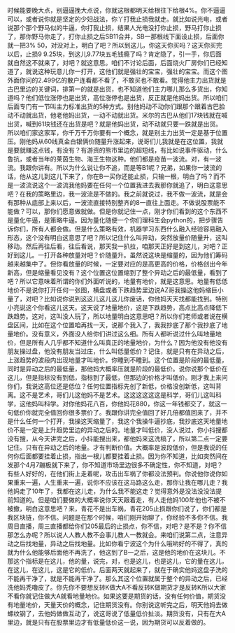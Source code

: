 时候能要晚大点，别逼逼挽大点说，你就这根都明天给根往下给根4%。你不逼逼可以，或者说你就是坚定的少妇战法，你丫打我止损我就走。就比如说光电，或者说那个那个野马似的牛逼，你打我止损，结果人光电没打你止损，野马打你止损了，那你野马你走了，打你止损之后SB11合并，SB一那根线下面设止损，后面你就一把3% 50，对没对上，明白了吧？所以到这儿，你这天你买吗？这天你买完以后，止损9 9.25块，到这儿9.77块五毛钱瘾了吗？肯定隐了，引一手，你后面就自然这不就来了，对吧？就这意思。咱们不讨论后面，后面烧火厂房你们已经知道了，就说这种玩意儿你一打开，这他们就是强壮的宝宝，强壮的宝宝。而这个图外面你问的2.499亿的散户连看都不看了，不敢买也不敢看。觉得他主力出货就是古巴里边的关键词，排第一的就是出货，也不知道他们主力哪儿那么多货出，你知道吗？他们低位涨停也是出货，高位涨停也是出货，反正就是他妈出货。所以咱们后面专门有一节叫主力标准出货的5种方式。别他妈动不动你们跟那个跟着古巴脸动不动就出货，他老他妈出货，一动不动就出货。米尔的古巴从他们17块钱就在喊出货，喊到61块钱还在出货是吧？就是他妈出货，动不动就只要一跌就是出货。所以咱们家这家军，你千万千万你要有一个概念，就是别主力出货一定是基于位置压。刚他妈从60线真金白银俩价随量升涨起来，说哥们儿我就是在这位置，我就是要就赚这点钱，有没有？有游资的熊市里边的超短线，有比如说事件驱动，什么鲁抗，或者当年的莱茵生物、海王生物这种。他们都是疫苗一波流。对，有一波流。我跟你讲有。所以为什么说让你不追，而是等B1呢？兄弟，如果你一波流的话，他从这儿到这儿下来了，你在B一买你还能止损，只输一根，明白了吗？而不是一波流说这个一波流我他妈要在任何一个位置我进去我那你就追了，明白这意思吧？在我的策略里边，我一波流是不做的。我之前就说过，我不做一波流，就是会有那种从底部上来以后，一波流直接特别整齐的8一直往上面走。不做说股票能不能做？可以，那你们愿意做就做。但是你就记住一点，刚才你们看到的这个东西不是量化牛逼，是策略牛逼。因为量化随便一个你们理科生会python的，把步骤告诉你们，所有人都会做。但是什么策略有效，机器学习东西什么融入经验容易融入形态，这个没有明白这意思了吧？所以记住什么叫异动，突然放量价随量升，这叫移动。然后再往后看，往后看说，那天我一扒拉，咱那天正好是到这儿，对吧？正好到这儿。一打开各种放量对吧？价随量升。虽然说这块是缩量的，因为他们筹码越来越集中了。但你看放量的时候，一定要对应的是高更高的价格，价格创出今年新高，但是缩量看见没有？这个位置这位置缩到了整个异动之后的最低量，看到了吧？所以它意味着所谓的你们外面听说的，地量有地价，就是这意思。地量有低低地价不是说你打开任何一张图，横盘或者下跌趋势里边说AZ哥我操这他妈缩巨小量了，对吧？比如说你说到这这儿这儿这儿你废话，你他妈天天找都能找到。特别小亮说这个你看这儿这天。这天说了地量地价，这是下跌趋势，高点比高点降低下跌趋势。这对，这叫没人玩了，所以地量明白这意思吧？所以你们老师或者说在横盘区间，比如在这个位置咱再找一天，说那个我入了，我我抄底了那个我抄底了地量地价。没有意义，外面没人给你们讲过这么细。所有人都听说过什么叫地量地价，但是所有人几乎都不知道什么叫真正的地量地价，为什么？因为他没有他没有朋友操过盘，他没有朋友当过庄，什么叫低量低价？记住，就是只有在异动之后，上涨趋势的波段内出现地量才叫地价。你睡到不睡到。这个位置是阶段的最低量，同时是异动之后的最低量，那他妈大概率压就是阶段的最低价。说你说那个低价在这儿，但是指标没有到低，指标到了最低，但那边的价格才叫低价。刚才我上来问你们，我说这高位还是低位？任何位置指标先创了新低，价格没创新低，这叫背离。这不是艺术，哥们儿这他妈不是艺术。这这这这这这是科学，哥们儿这叫科学，这他妈叫科学。对你他妈花八百，你他妈花880，你这一年钱都交了，就这一句低价你就完全值回你很多票价了。我跟你讲完全值回了好几倍都值回来了，并不是什么任何一个打开，我操这天缩量了，我这个我操牛逼抄底，我抄底这天地量地价不是一定是上升趋势里边的异动之后的。地量才叫低价，没人说过，你小抖搜都没有搜，从今天讲完之后，小抖能搜出来，都他妈来这洗稿了，所以第二点一定要记住。只有在异动之后的地量。才有判断价值。大概率是波段低价，但是我说的任何你后面都要挂着止损，指出一根儿都要挂着止损。因为你不知道，比如突然间在发那个4月7蹦极就下来了，你不知道市场里边很多不确定性，你不知道，对吧？有些人好好的，在他们街上走着呢，攻击出车祸了你都没法预判。你说他你说你如果重来一遍，人生重来一遍，说你不应该在这马路这么走，那你让我在哪儿走？我他妈走了10年了，我都在这儿走，为什么我不能这走？觉得意外是没法没没法提前知道的。但是咱们要做的大概率说你天天跟着走，有人走他妈100年他也不被不被撤，明白这意思吧？来，青花不是出车祸，青花205止损跟你们说了，你们都是我区块链，你不信。问题是在那个时候，咱们刚开始聊了，你经验不多你不信。我周日直播，周三直播都给你们205最后的止损点，你不信，对吧？是不是？你不信那怎么办呢？所以说人人教人教不会事儿教人一教就会。来咱们说第二点，注意异动之后找地量，异动之后找地量。比如你看宁波这个为什么哦哟好的不得了，真的就为什么他能够后面他不再洗了，他这到了B一之后，这是他的地价在这块儿。不那这个指标是在这儿，他的量，说完，对，也是这儿，也是这儿，它的量在这儿，在这儿，在这儿，这是它的低价。后面两天就起来了，就在于确实他妈这盘子洗的不能再干净了，就是不能再干净了。那么其这个位置就属于整个的异动之后，已经洗他妈秃噜皮了。你先你不要想反转K做大A不看反转K做期货才是反转K所以大家不看你就记住做大A就看地量地价。如果这要是期货的话，没有任何价值，期货没有地量地价，天量天价的概念，记住期货没有。你别说这听完之后，明天他妈去做螺纹钢了，去他妈做做互动了，说这哥说了低量低价扯淡。期货没有，只有在大A里边，就是只有在股票里边才有低量低价这一说，因为期货可以反着做的。